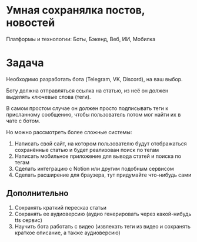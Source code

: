 # Умная сохранялка постов, новостей

Платформы и технологии: Боты, Бэкенд, Веб, ИИ, Мобилка

# Задача

Необходимо разработать бота (Telegram, VK, Discord), на ваш выбор.

Боту должна отправляться ссылка на статью, из неё он должен выделять ключевые слова (теги).

В самом простом случае он должен просто подписывать теги к присланному сообщению, чтобы пользователь потом мог найти их в чате с ботом.

Но можно рассмотреть более сложные системы:

1. Написать свой сайт, на котором пользователю будут отображаться сохранённые статью и будет реализован поиск по тегам
2. Написать мобильное приложение для вывода статей и поиска по тегам
3. Сделать интеграцию с Notion или другим подобным сервисом
4. Сделать расширение для браузера, тут придумайте что-нибудь сами

## Дополнительно

1. Сохранять краткий пересказ статьи
2. Сохранять ее аудиоверсию (аудио генерировать через какой-нибудь tts сервис)
3. Научить бота работать с видео (извлекать теги из видео и сохранять краткое описание, а также аудиоверсию)
